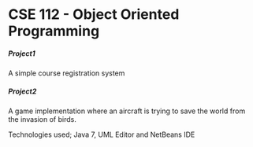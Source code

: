 # CSE 112 - Object Oriented Programming
##### Project1
A simple course registration system
<br>

##### Project2
A game implementation where an aircraft is trying to save the world from the invasion of birds.

Technologies used; Java 7, UML Editor and NetBeans IDE
